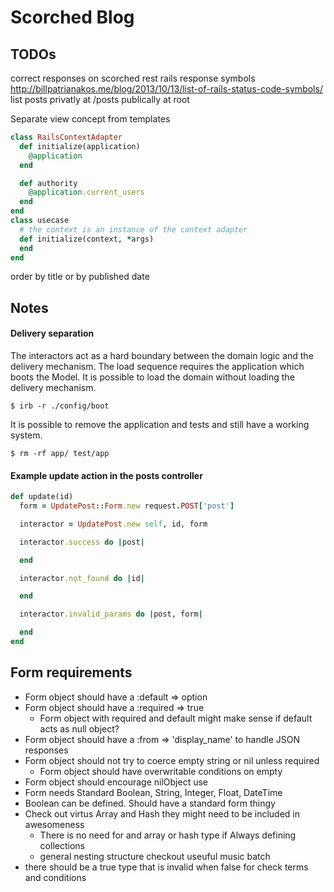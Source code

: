 Scorched Blog
=============


## TODOs
correct responses on scorched rest
rails response symbols
http://billpatrianakos.me/blog/2013/10/13/list-of-rails-status-code-symbols/
list posts privatly at /posts
publically at root

Separate view concept from templates

```rb
class RailsContextAdapter
  def initialize(application)
    @application
  end

  def authority
    @application.current_users
  end
end
class usecase
  # the context is an instance of the context adapter
  def initialize(context, *args)
  end
end
```

order by title or by published date

## Notes
#### Delivery separation
The interactors act as a hard boundary between the domain logic and the delivery mechanism. The load sequence requires the application which boots the Model. It is possible to load the domain without loading the delivery mechanism.
```
$ irb -r ./config/boot
```
It is possible to remove the application and tests and still have a working system.
```
$ rm -rf app/ test/app
```

#### Example update action in the posts controller
```rb
def update(id)
  form = UpdatePost::Form.new request.POST['post']

  interactor = UpdatePost.new self, id, form

  interactor.success do |post|

  end

  interactor.not_found do |id|

  end

  interactor.invalid_params do |post, form|

  end
end
```

## Form requirements

- Form object should have a :default => option
- Form object should have a :required => true
  - Form object with required and default might make sense if default acts as null object?
- Form object should have a :from => 'display_name' to handle JSON responses
- Form object should not try to coerce empty string or nil unless required
  - Form object should have overwritable conditions on empty
- Form object should encourage nilObject use
- Form needs Standard Boolean, String, Integer, Float, DateTime
- Boolean can be defined. Should have a standard form thingy
- Check out virtus Array and Hash they might need to be included in awesomeness
  - There is no need for and array or hash type if Always defining collections
  - general nesting structure checkout useuful music batch
- there should be a true type that is invalid when false for check terms and conditions
